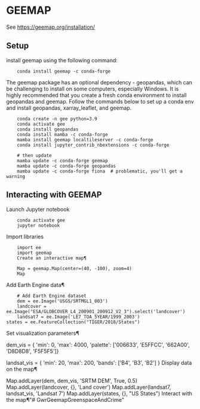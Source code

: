 
# GEEMAP 

See https://geemap.org/installation/

## Setup

install geemap using the following command:


```    
    conda install geemap -c conda-forge
```

The geemap package has an optional dependency - geopandas, which can be challenging to install on some computers, especially Windows. It is highly recommended that you create a fresh conda environment to install geopandas and geemap. Follow the commands below to set up a conda env and install geopandas, xarray_leaflet, and geemap.

```
    conda create -n gee python=3.9
    conda activate gee
    conda install geopandas
    conda install mamba -c conda-forge
    mamba install geemap localtileserver -c conda-forge
    conda install jupyter_contrib_nbextensions -c conda-forge

    # then update
    mamba update -c conda-forge geemap
    mamba update -c conda-forge geopandas
    mamba update -c conda-forge fiona  # problematic, you'll get a warning
```


## Interacting with GEEMAP

Launch Jupyter notebook
```
    conda activate gee
    jupyter notebook
```

Import libraries

```
    import ee
    import geemap
    Create an interactive map¶

    Map = geemap.Map(center=(40, -100), zoom=4)
    Map
```
Add Earth Engine data¶

```
    # Add Earth Engine dataset
    dem = ee.Image('USGS/SRTMGL1_003')
    landcover = ee.Image("ESA/GLOBCOVER_L4_200901_200912_V2_3").select('landcover')
    landsat7 = ee.Image('LE7_TOA_5YEAR/1999_2003')
states = ee.FeatureCollection("TIGER/2018/States")
```
Set visualization parameters¶

dem_vis = {
'min': 0,
'max': 4000,
'palette': ['006633', 'E5FFCC', '662A00', 'D8D8D8', 'F5F5F5']}

landsat_vis = {
    'min': 20,
    'max': 200,
    'bands': ['B4', 'B3', 'B2']
}
Display data on the map¶

Map.addLayer(dem, dem_vis, 'SRTM DEM', True, 0.5)
Map.addLayer(landcover, {}, 'Land cover')
Map.addLayer(landsat7, landsat_vis, 'Landsat 7')
Map.addLayer(states, {}, "US States")
Interact with the map¶"# GwrGeemapGreenspaceAndCrime" 
